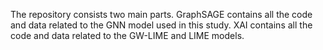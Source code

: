 The repository consists two main parts. GraphSAGE contains all the code and data related to the GNN model used in this study. XAI contains all the code and data related to the GW-LIME and LIME models. 